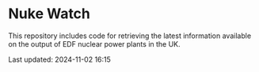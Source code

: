 # Nuke Watch

This repository includes code for retrieving the latest information available on the output of EDF nuclear power plants in the UK.

Last updated: 2024-11-02 16:15